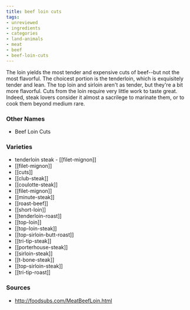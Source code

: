 ```yaml
---
title: beef loin cuts
tags:
- unreviewed
- ingredients
- categories
- land-animals
- meat
- beef
- beef-loin-cuts
---
```

The loin yields the most tender and expensive cuts of beef--but not the most flavorful. The choicest portion is the tenderloin, which is exquisitely tender and lean. The top loin and sirloin aren't as tender, but they're a bit more flavorful. Cuts from the loin require very little work to taste great. Indeed, steak lovers consider it almost a sacrilege to marinate them, or to cook them beyond medium rare.

### Other Names

* Beef Loin Cuts

### Varieties

* tenderloin steak - [[filet-mignon]]
* [[filet-mignon]]
* [[cuts]]
* [[club-steak]]
* [[coulotte-steak]]
* [[filet-mignon]]
* [[minute-steak]]
* [[roast-beef]]
* [[short-loin]]
* [[tenderloin-roast]]
* [[top-loin]]
* [[top-loin-steak]]
* [[top-sirloin-butt-roast]]
* [[tri-tip-steak]]
* [[porterhouse-steak]]
* [[sirloin-steak]]
* [[t-bone-steak]]
* [[top-sirloin-steak]]
* [[tri-tip-roast]]

### Sources
* http://foodsubs.com/MeatBeefLoin.html
